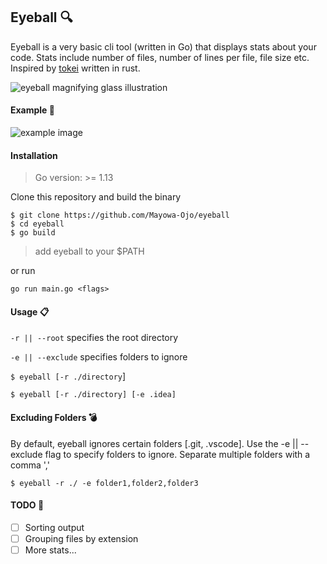 ## Eyeball :mag:

Eyeball is a very basic cli tool (written in Go) that displays stats about your code. Stats include number of files, number of lines per file, file size etc. Inspired by [tokei](https://github.com/XAMPPRocky/tokei) written in rust.

![eyeball magnifying glass illustration](https://www.nicepng.com/png/detail/87-872184_kommentit-eye-and-magnifying-glass.png)

#### Example :art:
![example image](https://res.cloudinary.com/devmayor/image/upload/v1597167075/Screenshot_from_2020-08-11_11-29-21.png)

#### Installation
> Go version: >= 1.13

Clone this repository and build the binary 
```shell
$ git clone https://github.com/Mayowa-Ojo/eyeball
$ cd eyeball
$ go build
```
> add eyeball to your $PATH

or run 
```shell
go run main.go <flags>
```


#### Usage :clipboard:
`-r || --root` specifies the root directory

`-e || --exclude` specifies folders to ignore

`$ eyeball [-r ./directory`]

`$ eyeball [-r ./directory] [-e .idea]`

#### Excluding Folders :bomb:
By default, eyeball ignores certain folders [.git, .vscode]. Use the -e || --exclude flag to specify folders to ignore. Separate multiple folders with a comma ','

`$ eyeball -r ./ -e folder1,folder2,folder3`

#### TODO :construction:
- [ ] Sorting output
- [ ] Grouping files by extension
- [ ] More stats...

